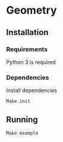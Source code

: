 # Geometry

## Installation

### Requirements

Python 3 is required

### Dependencies

Install dependencies

```
Make init
```

## Running

```
Make example
```
